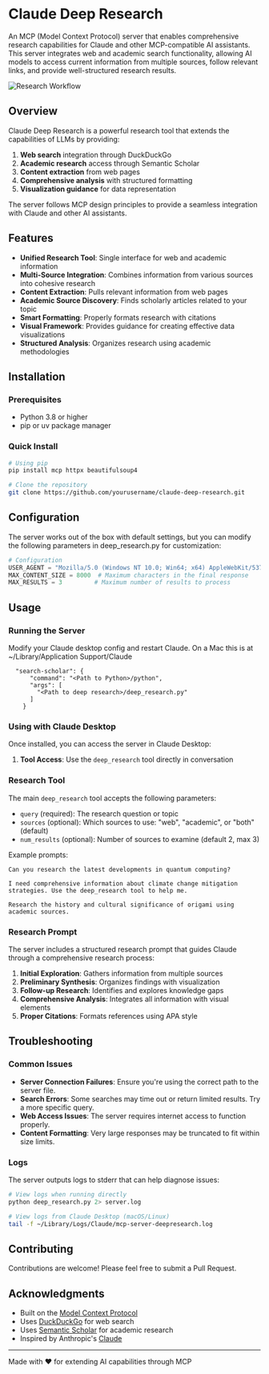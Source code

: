 # Claude Deep Research

An MCP (Model Context Protocol) server that enables comprehensive research capabilities for Claude and other MCP-compatible AI assistants. This server integrates web and academic search functionality, allowing AI models to access current information from multiple sources, follow relevant links, and provide well-structured research results.

![Research Workflow](workflow.svg)

## Overview

Claude Deep Research is a powerful research tool that extends the capabilities of LLMs by providing:

1. **Web search** integration through DuckDuckGo
2. **Academic research** access through Semantic Scholar 
3. **Content extraction** from web pages
4. **Comprehensive analysis** with structured formatting
5. **Visualization guidance** for data representation

The server follows MCP design principles to provide a seamless integration with Claude and other AI assistants.

## Features

- **Unified Research Tool**: Single interface for web and academic information
- **Multi-Source Integration**: Combines information from various sources into cohesive research
- **Content Extraction**: Pulls relevant information from web pages
- **Academic Source Discovery**: Finds scholarly articles related to your topic
- **Smart Formatting**: Properly formats research with citations
- **Visual Framework**: Provides guidance for creating effective data visualizations
- **Structured Analysis**: Organizes research using academic methodologies

## Installation

### Prerequisites

- Python 3.8 or higher
- pip or uv package manager

### Quick Install

```bash
# Using pip
pip install mcp httpx beautifulsoup4

# Clone the repository
git clone https://github.com/yourusername/claude-deep-research.git
```

## Configuration

The server works out of the box with default settings, but you can modify the following parameters in deep_research.py for customization:

```python
# Configuration
USER_AGENT = "Mozilla/5.0 (Windows NT 10.0; Win64; x64) AppleWebKit/537.36 (KHTML, like Gecko) Chrome/91.0.4472.124 Safari/537.36"
MAX_CONTENT_SIZE = 8000  # Maximum characters in the final response
MAX_RESULTS = 3         # Maximum number of results to process
```

## Usage

### Running the Server

Modify your Claude desktop config and restart Claude. 
On a Mac this is at ~/Library/Application Support/Claude
```
  "search-scholar": {
      "command": "<Path to Python>/python",
      "args": [
        "<Path to deep research>/deep_research.py"
      ]
    }
```

### Using with Claude Desktop

Once installed, you can access the server in Claude Desktop:

1. **Tool Access**: Use the `deep_research` tool directly in conversation

### Research Tool

The main `deep_research` tool accepts the following parameters:

- `query` (required): The research question or topic
- `sources` (optional): Which sources to use: "web", "academic", or "both" (default)
- `num_results` (optional): Number of sources to examine (default 2, max 3)

Example prompts:

```
Can you research the latest developments in quantum computing?

I need comprehensive information about climate change mitigation strategies. Use the deep_research tool to help me.

Research the history and cultural significance of origami using academic sources.
```

### Research Prompt

The server includes a structured research prompt that guides Claude through a comprehensive research process:

1. **Initial Exploration**: Gathers information from multiple sources
2. **Preliminary Synthesis**: Organizes findings with visualization
3. **Follow-up Research**: Identifies and explores knowledge gaps
4. **Comprehensive Analysis**: Integrates all information with visual elements
5. **Proper Citations**: Formats references using APA style


## Troubleshooting

### Common Issues

- **Server Connection Failures**: Ensure you're using the correct path to the server file.
- **Search Errors**: Some searches may time out or return limited results. Try a more specific query.
- **Web Access Issues**: The server requires internet access to function properly.
- **Content Formatting**: Very large responses may be truncated to fit within size limits.

### Logs

The server outputs logs to stderr that can help diagnose issues:

```bash
# View logs when running directly
python deep_research.py 2> server.log

# View logs from Claude Desktop (macOS/Linux)
tail -f ~/Library/Logs/Claude/mcp-server-deepresearch.log
```

## Contributing

Contributions are welcome! Please feel free to submit a Pull Request.


## Acknowledgments

- Built on the [Model Context Protocol](https://modelcontextprotocol.io/)
- Uses [DuckDuckGo](https://duckduckgo.com/) for web search
- Uses [Semantic Scholar](https://www.semanticscholar.org/) for academic research
- Inspired by Anthropic's [Claude](https://claude.ai/)

---

Made with ❤️ for extending AI capabilities through MCP
